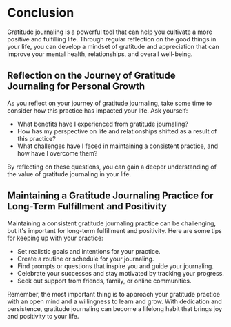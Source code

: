 # Conclusion

Gratitude journaling is a powerful tool that can help you cultivate a more positive and fulfilling life. Through regular reflection on the good things in your life, you can develop a mindset of gratitude and appreciation that can improve your mental health, relationships, and overall well-being.

Reflection on the Journey of Gratitude Journaling for Personal Growth
---------------------------------------------------------------------

As you reflect on your journey of gratitude journaling, take some time to consider how this practice has impacted your life. Ask yourself:

* What benefits have I experienced from gratitude journaling?
* How has my perspective on life and relationships shifted as a result of this practice?
* What challenges have I faced in maintaining a consistent practice, and how have I overcome them?

By reflecting on these questions, you can gain a deeper understanding of the value of gratitude journaling in your life.

Maintaining a Gratitude Journaling Practice for Long-Term Fulfillment and Positivity
------------------------------------------------------------------------------------

Maintaining a consistent gratitude journaling practice can be challenging, but it's important for long-term fulfillment and positivity. Here are some tips for keeping up with your practice:

* Set realistic goals and intentions for your practice.
* Create a routine or schedule for your journaling.
* Find prompts or questions that inspire you and guide your journaling.
* Celebrate your successes and stay motivated by tracking your progress.
* Seek out support from friends, family, or online communities.

Remember, the most important thing is to approach your gratitude practice with an open mind and a willingness to learn and grow. With dedication and persistence, gratitude journaling can become a lifelong habit that brings joy and positivity to your life.

